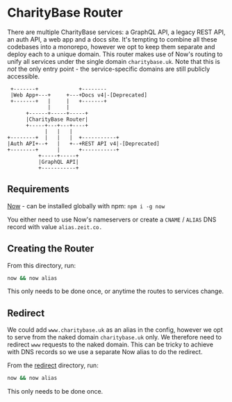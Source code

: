 # CharityBase Router

There are multiple CharityBase services: a GraphQL API, a legacy REST API, an auth API, a web app and a docs site.  It's tempting to combine all these codebases into a monorepo, however we opt to keep them separate and deploy each to a unique domain.  This router makes use of Now's routing to unify all services under the single domain `charitybase.uk`.  Note that this is _not_ the only entry point - the service-specific domains are still publicly accessible.


```
 +-------+             +--------
 |Web App+---+     +---+Docs v4|-[Deprecated]
 +-------+   |     |   +-------+
             |     |
      +------+-----+-----+
      |CharityBase Router|
      +-----+---+---+----+
            |   |   |
+--------+  |   |   |  +-----------+
|Auth API+--+   |   +--+REST API v4|-[Deprecated]
+--------+      |      +-----------+
          +-----+-----+
          |GraphQL API|
          +-----------+
```

## Requirements

[Now](https://zeit.co/now) - can be installed globally with npm: `npm i -g now`

You either need to use Now's nameservers or create a `CNAME` / `ALIAS` DNS record with value `alias.zeit.co.`


## Creating the Router

From this directory, run:

```bash
now && now alias
```

This only needs to be done once, or anytime the routes to services change.


## Redirect

We could add `www.charitybase.uk` as an alias in the config, however we opt to serve from the naked domain `charitybase.uk` only.  We therefore need to redirect `www` requests to the naked domain.  This can be tricky to achieve with DNS records so we use a separate Now alias to do the redirect.

From the [redirect](./redirect) directory, run:

```bash
now && now alias
```

This only needs to be done once.
